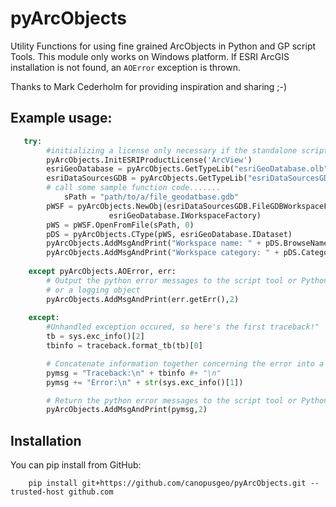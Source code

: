 # pyArcObjects
Utility Functions for using fine grained ArcObjects in Python and GP script Tools.
This module only works on Windows platform. If ESRI ArcGIS installation is not found, an `AOError` exception is thrown.

Thanks to Mark Cederholm for providing inspiration and sharing ;-)

## Example usage:
```python
   try:
        #initializing a license only necessary if the standalone script
        pyArcObjects.InitESRIProductLicense('ArcView')
        esriGeoDatabase = pyArcObjects.GetTypeLib("esriGeoDatabase.olb",sESRITypeLibPath)
		esriDataSourcesGDB = pyArcObjects.GetTypeLib("esriDataSourcesGDB.olb",sESRITypeLibPath)
		# call some sample function code.......
        	sPath = "path/to/a/file_geodatbase.gdb"
		pWSF = pyArcObjects.NewObj(esriDataSourcesGDB.FileGDBWorkspaceFactory, \
					  esriGeoDatabase.IWorkspaceFactory)
		pWS = pWSF.OpenFromFile(sPath, 0)
		pDS = pyArcObjects.CType(pWS, esriGeoDatabase.IDataset)
		pyArcObjects.AddMsgAndPrint("Workspace name: " + pDS.BrowseName)
		pyArcObjects.AddMsgAndPrint("Workspace category: " + pDS.Category)
        
    except pyArcObjects.AOError, err:
        # Output the python error messages to the script tool or Python Window
        # or a logging object
        pyArcObjects.AddMsgAndPrint(err.getErr(),2)
        
    except:
        #Unhandled exception occured, so here's the first traceback!"
        tb = sys.exc_info()[2]
        tbinfo = traceback.format_tb(tb)[0]

        # Concatenate information together concerning the error into a message string
        pymsg = "Traceback:\n" + tbinfo #+ "\n"
        pymsg += "Error:\n" + str(sys.exc_info()[1])

        # Return the python error messages to the script tool or Python Window
        pyArcObjects.AddMsgAndPrint(pymsg,2)

```

## Installation

You can pip install from GitHub:

    	pip install git+https://github.com/canopusgeo/pyArcObjects.git --trusted-host github.com